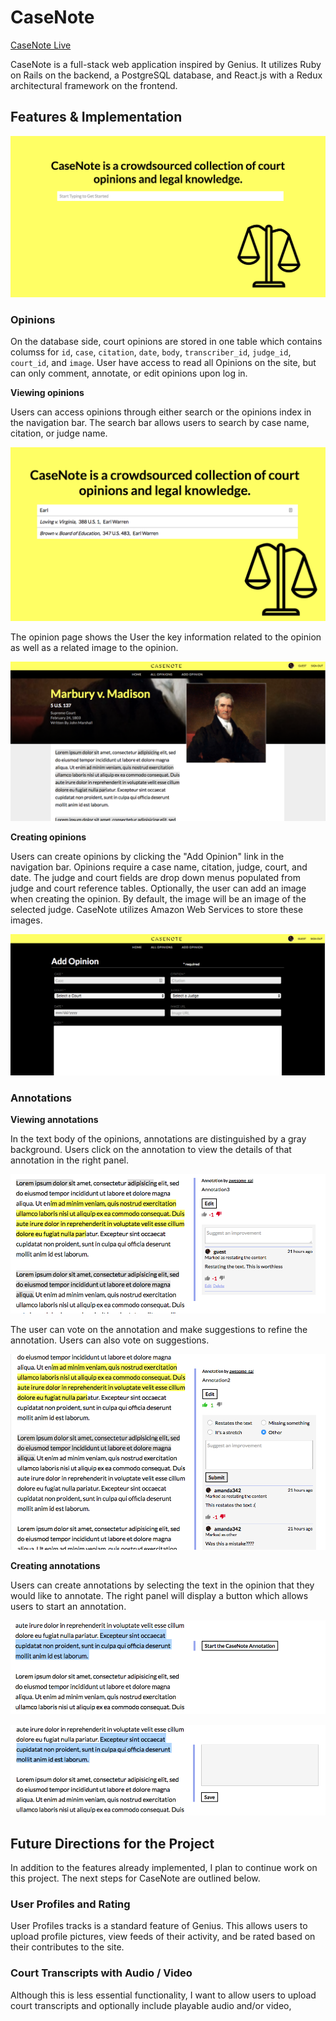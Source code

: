 # CaseNote

[CaseNote Live][live]

[live]: https://casenote.herokuapp.com/#/

CaseNote is a full-stack web application inspired by Genius.  It utilizes Ruby on Rails on the backend, a PostgreSQL database, and React.js with a Redux architectural framework on the frontend.

## Features & Implementation

![image of home](docs/screenshots/home-screen.png)

### Opinions

On the database side, court opinions are stored in one table which contains columss for `id`, `case`, `citation`, `date`, `body`, `transcriber_id`, `judge_id`, `court_id`, and `image`.  User have access to read all Opinions on the site, but can only comment, annotate, or edit opinions upon log in.  

**Viewing opinions**

Users can access opinions through either search or the opinions index in the navigation bar.  The search bar allows users to search by case name, citation, or judge name.

![image of search](docs/screenshots/autocomplete-search-1.png)

The opinion page shows the User the key information related to the opinion as well as a related image to the opinion.

![image of opinion view](docs/screenshots/opinion-detail-view.png)

**Creating opinions**

Users can create opinions by clicking the "Add Opinion" link in the navigation bar.  Opinions require a case name, citation, judge, court, and date.  The judge and court fields are drop down menus populated from judge and court reference tables.  Optionally, the user can add an image when creating the opinion.  By default, the image will be an image of the selected judge.  CaseNote utilizes Amazon Web Services to store these images.

![image of opinion add page](docs/screenshots/add-opinion.png)

### Annotations

**Viewing annotations**

In the text body of the opinions, annotations are distinguished by a gray background.  Users click on the annotation to view the details of that annotation in the right panel.

![image of annotation details](docs/screenshots/annotation-detail.png)

The user can vote on the annotation and make suggestions to refine the annotation. Users can also vote on suggestions.

![image of suggestion form](docs/screenshots/annotation-detail-suggestion.png)

**Creating annotations**

Users can create annotations by selecting the text in the opinion that they would like to annotate.  The right panel will display a button which allows users to start an annotation.

![image of annotation form button](docs/screenshots/annotation-form-start.png)

![image of annotation form full](docs/screenshots/annotation-form-full.png)


## Future Directions for the Project

In addition to the features already implemented, I plan to continue work on this project.  The next steps for CaseNote are outlined below.

### User Profiles and Rating

User Profiles tracks is a standard feature of Genius. This allows users to upload profile pictures, view feeds of their activity, and be rated based on their contributes to the site.

### Court Transcripts with Audio / Video

Although this is less essential functionality, I want to allow users to upload court transcripts and optionally include playable audio and/or video,
